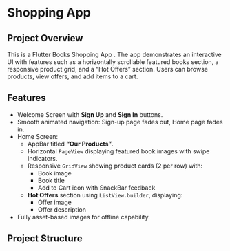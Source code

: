 # Shopping App

## Project Overview
This is a Flutter Books Shopping App . The app demonstrates an interactive UI with features such as a horizontally scrollable featured books section, a responsive product grid, and a “Hot Offers” section. Users can browse products, view offers, and add items to a cart.

## Features
- Welcome Screen with **Sign Up** and **Sign In** buttons.
- Smooth animated navigation: Sign-up page fades out, Home page fades in.
- Home Screen:
  - AppBar titled **“Our Products”**.
  - Horizontal `PageView` displaying featured book images with swipe indicators.
  - Responsive `GridView` showing product cards (2 per row) with:
    - Book image
    - Book title
    - Add to Cart icon with SnackBar feedback
  - **Hot Offers** section using `ListView.builder`, displaying:
    - Offer image
    - Offer description
- Fully asset-based images for offline capability.

## Project Structure

